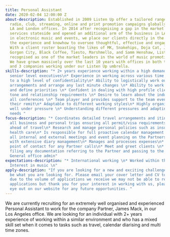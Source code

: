 ```yaml
---
title: Personal Assistant
date: 2020-02-04 12:00:00 Z
about-description: Established in 2009 Listen Up offer a tailored range of bespoke
  radio, club, streaming, online and print promotion campaigns globally through our
  LA and London offices. In 2014 after recognising a gap in the market we moved our
  services stateside and opened an additional arm of the business in LA. Specialising
  in electronic music and events, we place our clients directly in the spotlight with
  the experience and knowhow to oversee thoughtful, effective and engaging campaigns.
  With a client roster boasting the likes of MK, Snakehips, Doja Cat, Jonas Blue,
  Gorgon City, Black Coffee, Tiesto, Marshmello, and Samm Henshaw, Listen Up are now
  recognised as one of the market leaders in the world of music promotion services.
  We have grown massively over the last 10 years with offices in both the UK and US,
  and 3 companies working under our Listen Up umbrella.
skills-description: "* 2+ years experience working within a high demand business supporting
  senior level executives\n* Experience in working across various time zones\n* Works
  to a high level of confidentiality\n* Ability to logistically work out complex travel
  arrangements and arrange any last minute changes \n* Ability to work to tight deadlines
  and define priorities \n* Confident in dealing with high profile clients – assessing
  tone and relationship requirements \n* Desire to learn about the industry and diarise
  all conferences \n* Team player and provides support to the team even if not within
  their remit\n* Adaptable to different working styles\n* Highly organized and works
  well under pressure \n* Understanding different pressures and adapting to meet those
  needs "
focus-description: "* Coordinates detailed travel arrangements and itineraries for
  all business and personal trips ensuring all permit/visa requirements are obtained
  ahead of travel\n* Research and manage personal policies such as insurances and
  health care\n* Is responsible for full proactive calendar management \n* Coordinates
  all internal and external meetings and event planning on the Partners behalf along
  with extensive diary management\n* Manages and processes expenses\n* Acts as first
  point of contact for any Partner calls\n* Meet and greet clients \n* Scanning any
  filing any documentation referring to the Partner and passing to the relevant person/team\n*
  General office admin"
expectations-description: "* International working \n* Worked within the industry\n*
  Interest in music \n"
apply-description: "If you are looking for a new and exciting challenge, then we could
  be what you are looking for. Please email your cover letter and CV to recruitment@listen-up.biz.\n\nUnfortunately,
  due to the volume of applications we receive we may not be able to respond to all
  applications but thank you for your interest in working with us, please keep an
  eye out on our website for any future opportunities. "
---
```


We are currently recruiting for an extremely well organised and experienced Personal Assistant to work for the company Partner, James Mack, in our Los Angeles office. We are looking for an individual with 2+ years experience of working within a similar environment and who has a mixed skill set when it comes to tasks such as travel, calendar diarising and multi time zones. 